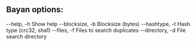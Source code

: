 ## Bayan options:
--help, -h 	Show help
--blocksize, -b	Blocksize (bytes)
--hashtype, -t	Hash type (crc32, sha1)
--files, -f	Files to search duplicates
--directory, -d	File search directory